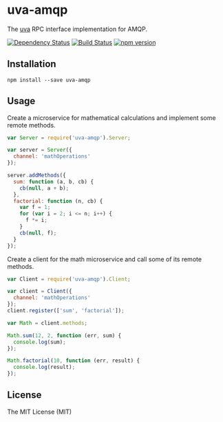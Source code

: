 # uva-amqp

The [uva][] RPC interface implementation for AMQP.

[![Dependency Status](https://david-dm.org/rpcjs/uva-amqp.svg)](https://david-dm.org/rpcjs/uva-amqp)
[![Build Status](https://travis-ci.org/rpcjs/uva-amqp.svg?branch=master)](https://travis-ci.org/rpcjs/uva-amqp)
[![npm version](https://badge.fury.io/js/uva-amqp.svg)](http://badge.fury.io/js/uva-amqp)


## Installation

```
npm install --save uva-amqp
```


## Usage

Create a microservice for mathematical calculations and implement some remote methods.

``` js
var Server = require('uva-amqp').Server;

var server = Server({
  channel: 'mathOperations'
});

server.addMethods({
  sum: function (a, b, cb) {
    cb(null, a + b);
  },
  factorial: function (n, cb) {
    var f = 1;
    for (var i = 2; i <= n; i++) {
      f *= i;
    }
    cb(null, f);
  }
});
```

Create a client for the math microservice and call some of its remote methods.

``` js
var Client = require('uva-amqp').Client;

var client = Client({
  channel: 'mathOperations'
});
client.register(['sum', 'factorial']);

var Math = client.methods;

Math.sum(12, 2, function (err, sum) {
  console.log(sum);
});

Math.factorial(10, function (err, result) {
  console.log(result);
});
```


## License

The MIT License (MIT)


[uva]: https://github.com/rpcjs/uva
